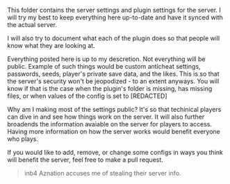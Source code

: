 This folder contains the server settings and plugin settings for the server. I will try my best to keep everything here up-to-date and have it synced with the actual server.

I will also try to document what each of the plugin does so that people will know what they are looking at.

Everything posted here is up to my descretion. Not everything will be public. Example of such things would be custom anticheat settings, passwords, seeds, player's private save data, and the likes. This is so that the server's security won't be jeopodized - to an extent anyways. You will know if that is the case when the plugin's folder is missing, has missing files, or when values of the config is set to [REDACTED]

Why am I making most of the settings public? It's so that techinical players can dive in and see how things work on the server.
It will also further broadends the information avaiable on the server for players to access. Having more information on how the server works would benefit everyone who plays.

If you would like to add, remove, or change some configs in ways you think will benefit the server, feel free to make a pull request.


>inb4 Aznation accuses me of stealing their server info.


